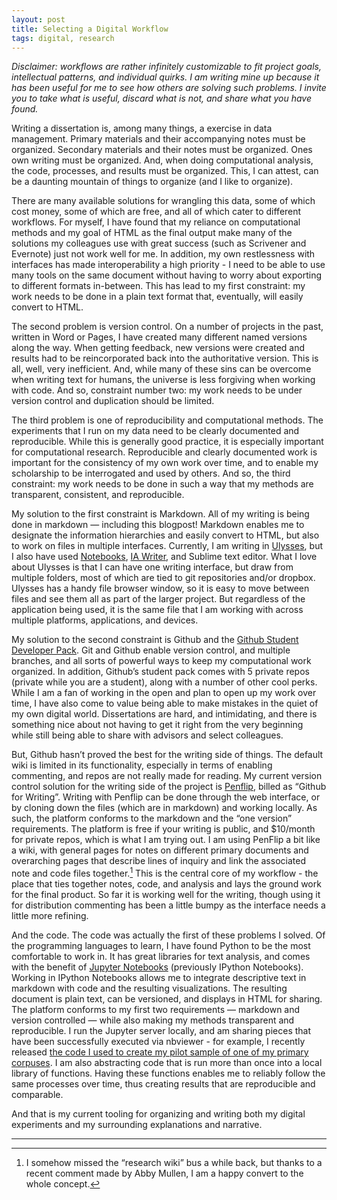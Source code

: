 ```yaml
---
layout: post
title: Selecting a Digital Workflow
tags: digital, research
---
```

*Disclaimer: workflows are rather infinitely customizable to fit project goals, intellectual patterns, and individual quirks. I am writing mine up because it has been useful for me to see how others are solving such problems. I invite you to take what is useful, discard what is not, and share what you have found.*

Writing a dissertation is, among many things, a exercise in data management. Primary materials and their accompanying notes must be organized. Secondary materials and their notes must be organized. Ones own writing must be organized. And, when doing computational analysis, the code, processes, and results must be organized. This, I can attest, can be a daunting mountain of things to organize (and I like to organize).

There are many available solutions for wrangling this data, some of which cost money, some of which are free, and all of which cater to different workflows. For myself, I have found that my reliance on computational methods and my goal of HTML as the final output make many of the solutions my colleagues use with great success (such as Scrivener and Evernote) just not work well for me. In addition, my own restlessness with interfaces has made interoperability a high priority - I need to be able to use many tools on the same document without having to worry about exporting to different formats in-between. This has lead to my first constraint: my work needs to be done in a plain text format that, eventually, will easily convert to HTML.

The second problem is version control. On a number of projects in the past, written in Word or Pages, I have created many different named versions along the way. When getting feedback, new versions were created and results had to be reincorporated back into the authoritative version. This is all, well, very inefficient. And, while many of these sins can be overcome when writing text for humans, the universe is less forgiving when working with code. And so, constraint number two: my work needs to be under version control and duplication should be limited.

The third problem is one of reproducibility and computational methods. The experiments that I run on my data need to be clearly documented and reproducible. While this is generally good practice, it is especially important for computational research. Reproducible and clearly documented work is important for the consistency of my own work over time, and to enable my scholarship to be interrogated and used by others. And so, the third constraint: my work needs to be done in such a way that my methods are transparent, consistent, and reproducible.

My solution to the first constraint is Markdown. All of my writing is being done in markdown — including this blogpost! Markdown enables me to designate the information hierarchies and easily convert to HTML, but also to work on files in multiple interfaces. Currently, I am writing in [Ulysses](http://www.ulyssesapp.com/), but I also have used [Notebooks](http://www.notebooksapp.com/), [IA Writer](https://ia.net/writer/mac/), and Sublime text editor. What I love about Ulysses is that I can have one writing interface, but draw from multiple folders, most of which are tied to git repositories and/or dropbox. Ulysses has a handy file browser window, so it is easy to move between files and see them all as part of the larger project. But regardless of the application being used, it is the same file that I am working with across multiple platforms, applications, and devices. 

My solution to the second constraint is Github and the [Github Student Developer Pack](https://education.github.com/pack). Git and Github enable version control, and multiple branches, and all sorts of powerful ways to keep my computational work organized. In addition, Github’s student pack comes with 5 private repos (private while you are a student), along with a number of other cool perks. While I am a fan of working in the open and plan to open up my work over time, I have also come to value being able to make mistakes in the quiet of my own digital world.  Dissertations are hard, and intimidating, and there is something nice about not having to get it right from the very beginning while still being able to share with advisors and select colleagues. 

But, Github hasn’t proved the best for the writing side of things. The default wiki is limited in its functionality, especially in terms of enabling commenting, and repos are not really made for reading. My current version control solution for the writing side of the project is [Penflip](https://www.penflip.com/), billed as  “Github for Writing”. Writing with Penflip can be done through the web interface, or by cloning down the files (which are in markdown) and working locally. As such, the platform conforms to the markdown and the “one version” requirements. The platform is free if your writing is public, and $10/month for private repos, which is what I am trying out. I am using PenFlip a bit like a wiki, with general pages for notes on different primary documents and overarching pages that describe lines of inquiry and link the associated note and code files together.[^2] This is the central core of my workflow - the place that ties together notes, code, and analysis and lays the ground work for the final product. So far it is working well for the writing, though using it for distribution commenting has been a little bumpy as the interface needs a little more refining.

And the code. The code was actually the first of these problems I solved. Of the programming languages to learn, I have found Python to be the most comfortable to work in. It has great libraries for text analysis, and comes with the benefit of [Jupyter Notebooks](http://jupyter.org/) (previously IPython Notebooks). Working in IPython Notebooks allows me to integrate descriptive text in markdown with code and the resulting visualizations. The resulting document is plain text, can be versioned, and displays in HTML for sharing. The platform conforms to my first two requirements — markdown and version controlled — while also making my methods transparent and reproducible. I run the Jupyter server locally, and am sharing pieces that have been successfully executed via nbviewer - for example, I recently released [the code I used to create my pilot sample of one of my primary corpuses](http://nbviewer.ipython.org/gist/jerielizabeth/62816081c79ae0495755). I am also abstracting code that is run more than once into a local library of functions. Having these functions enables me to reliably follow the same processes over time, thus creating results that are reproducible and comparable.

And that is my current tooling for organizing and writing both my digital experiments and my surrounding explanations and narrative. 

---

[^2]:	I somehow missed the “research wiki” bus a while back, but thanks to a recent comment made by Abby Mullen, I am a happy convert to the whole concept.
